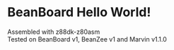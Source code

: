 # BeanBoard Hello World!
Assembled with z88dk-z80asm  
Tested on BeanBoard v1, BeanZee v1 and Marvin v1.1.0